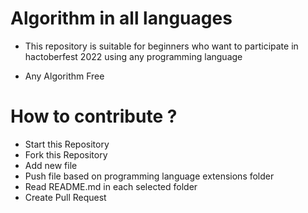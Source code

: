 # Algorithm in all languages
- This repository is suitable for beginners who want to participate in hactoberfest 2022 using any programming language

- Any Algorithm Free

# How to contribute ? 
- Start this Repository 
- Fork this Repository 
- Add new file
- Push file based on programming language extensions folder
- Read README.md in each selected folder
- Create Pull Request
